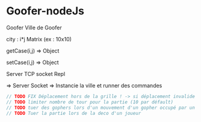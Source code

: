 # Goofer-nodeJs

Goofer 
Ville de Goofer 

city : i*j Matrix (ex : 10x10)

getCase(i,j) =>  Object

setCase(i,j) =>  Object

Server TCP socket Repl

=> Server Socket => Instancie la ville et runner des commandes 
```javascript
// TODO FIX Déplacement hors de la grille ! -> si déplacement invalide = on bouge pas
// TODO limiter nombre de tour pour la partie (10 par défault)
// TODO tuer des gophers lors d'un mouvement d'un gopher occupé par un autre gopher
// TODO Tuer la partie lors de la deco d'un joueur
```
